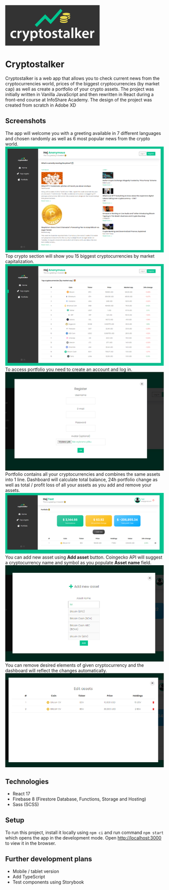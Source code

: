 <img src="./src/img/logo.png" alt="Cryptostalker logo" width="300"/>

# Cryptostalker

Cryptostalker is a web app that allows you to check current news from the cryptocurrencies world, prices of the biggest cryptocurrencies (by market cap) as well as create a portfolio of your crypto assets. The project was initially written in Vanilla JavaScript and then rewritten in React during a front-end course at InfoShare Academy. The design of the project was created from scratch in Adobe XD

## Screenshots

The app will welcome you with a greeting available in 7 different languages and chosen randomly as well as 6 most popular news from the crypto world.
![News](./src/img/screenshots/news.png)
Top crypto section will show you 15 biggest cryptocurrencies by market capitalization.
![Top crypto](./src/img/screenshots/top-crypto.png)
To access portfolio you need to create an account and log in.
![Register](./src/img/screenshots/register.png)
Portfolio contains all your cryptocurrencies and combines the same assets into 1 line. Dashboard will calculate total balance, 24h portfolio change as well as total / profit loss of all your assets as you add and remove your assets.
![Portfolio](./src/img/screenshots/portfolio.png)
You can add new asset using **Add asset** button. Coingecko API will suggest a cryptocurrency name and symbol as you populate **Asset name** field.
![Add asset](./src/img/screenshots/add-asset.png)
You can remove desired elements of given cryptocurrency and the dashboard will reflect the changes automatically.
![Edit asset](./src/img/screenshots/edit-asset.png)

## Technologies

* React 17
* Firebase 8 (Firestore Database, Functions, Storage and Hosting)
* Sass (SCSS)

## Setup

To run this project, install it locally using `npm ci` and run command `npm start` which opens the app in the development mode.
Open [http://localhost:3000](http://localhost:3000) to view it in the browser.

## Further development plans

* Mobile / tablet version
* Add TypeScript
* Test components using Storybook
